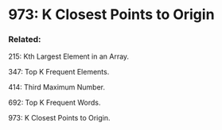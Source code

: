 # 973: K Closest Points to Origin

### Related:
215: Kth Largest Element in an Array.

347: Top K Frequent Elements.

414: Third Maximum Number.

692: Top K Frequent Words.

973: K Closest Points to Origin.